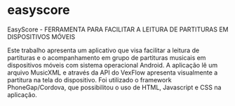 easyscore
=========

EasyScore - FERRAMENTA PARA FACILITAR A LEITURA DE PARTITURAS EM DISPOSITIVOS MÓVEIS

Este trabalho apresenta um aplicativo que visa facilitar a leitura de partituras e o acompanhamento em grupo de partituras musicais em dispositivos móveis com sistema operacional Android. A aplicação lê um arquivo MusicXML e através da API do VexFlow apresenta visualmente a partitura na tela do dispositivo. Foi utilizado o framework PhoneGap/Cordova, que possibilitou o uso de HTML, Javascript e CSS na aplicação.
